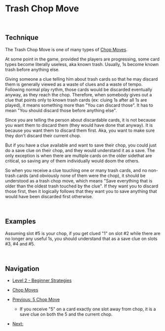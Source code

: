 # Trash Chop Move

<br />

## Technique

The Trash Chop Move is one of many types of [Chop Moves](https://github.com/agilbert1412/HanabiStrategy/blob/master/Categories/Chop%20Moves.md).

At some point in the game, provided the players are progressing, some card types become literally useless, aka known trash. Usually, 1s become known trash before anything else.

Giving someone a clue telling him about trash cards so that he may discard them is generally viewed as a waste of clues and a waste of tempo. Following normal play rythm, those cards would be discarded eventually anyway, as they reach the chop. Therefore, when somebody gives out a clue that points only to known trash cards (ex: cluing 1s after all 1s are played), it means something more than "You can discard those". It has to mean "You should discard those before anything else".

Since you are telling the person about discardable cards, it is not because you want them to discard them (they would have done that anyway). It is because you want them to discard them first. Aka, you want to make sure they don't discard their current chop.

But if you have a clue available and want to save their chop, you could just do a save clue on their chop, and they would understand it as a save. The only exception is when there are multiple cards on the older sidethat are critical, so saving any of them individually would doom the others.

So when you receive a clue touching one or many trash cards, and no non-trash cards (and obviously none of them were the chop), it should be understood as a trash chop move, which means "Save everything that is older than the oldest trash touched by the clue". If they want you to discard those first, then it logically follows that they want you to save anything that would have been discarded first otherwise.

<br />

## Examples

Assuming slot #5 is your chop, if you get clued "1" on slot #2 while there are no longer any useful 1s, you should understand that as a save clue on slots #3, #4 and #5.

<br />

## Navigation

* [Level 2 - Beginner Strategies](https://github.com/agilbert1412/HanabiStrategy/blob/master/Strategy/Level%202%20-%20Beginner/Level%202%20-%20Beginner.md)

* [Chop Moves](https://github.com/agilbert1412/HanabiStrategy/blob/master/Categories/Chop%20Moves.md)

* [Previous: 5 Chop Move](https://github.com/agilbert1412/HanabiStrategy/blob/master/Strategy/Level%202%20-%20Beginner/22%20-%205%20Chop%20Move.md)
	* If you receive "5" on a card exactly one slot away from chop, it is a save clue on both the 5 and the current chop.

* [Next: ](https://github.com/agilbert1412/HanabiStrategy/blob/master/Strategy/Level%202%20-%20Beginner/21%20-%20Layers.md)